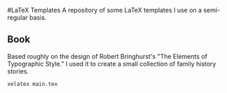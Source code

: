 #LaTeX Templates
A repository of some LaTeX templates I use on a semi-regular basis.

## Book
Based roughly on the design of Robert Bringhurst's "The Elements of Typographic Style." I used it to create a small collection of family history stories.

`xelatex main.tex`